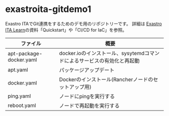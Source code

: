 # exastroita-gitdemo1

Exastro ITAでGit連携をするためのデモ用のリポジトリーです。
詳細は [Exastro ITA Learn](https://exastro-suite.github.io/it-automation-docs/learn_ja.html)の資料「Quickstart」や「CI/CD for IaC」を参照。

| ファイル | 概要 |
|--|--|
| apt-package-docker.yaml | docker.ioのインストール、sysytemdコマンドによるサービスの有効化と再起動 |
| apt.yaml | パッケージアップデート |
| docker.yaml | Dockerのインストール(Rancherノードのセットアップ用) |
| ping.yaml | ノードにpingを実行する |
| reboot.yaml | ノードで再起動を実行する |
